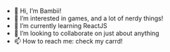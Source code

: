 - 👋 Hi, I’m Bambii!
- 👀 I’m interested in games, and a lot of nerdy things!
- 🌱 I’m currently learning ReactJS
- 💞️ I’m looking to collaborate on just about anything
- 📫 How to reach me: check my carrd!

<!---
AyoBambii/AyoBambii is a ✨ special ✨ repository because its `README.md` (this file) appears on your GitHub profile.
You can click the Preview link to take a look at your changes.
--->
